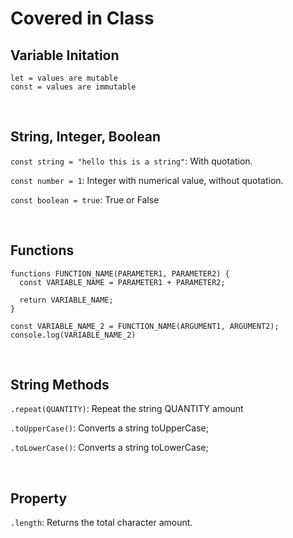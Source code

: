 # Covered in Class

## Variable Initation
```
let = values are mutable
const = values are immutable
```

<br>

## String, Integer, Boolean
`const string = "hello this is a string"`: With quotation.

`const number = 1`: Integer with numerical value, without quotation. 

`const boolean = true`: True or False

<br>

## Functions
```
functions FUNCTION_NAME(PARAMETER1, PARAMETER2) {
  const VARIABLE_NAME = PARAMETER1 + PARAMETER2;

  return VARIABLE_NAME;
}

const VARIABLE_NAME_2 = FUNCTION_NAME(ARGUMENT1, ARGUMENT2);
console.log(VARIABLE_NAME_2)
```

<br>

## String Methods
`.repeat(QUANTITY)`: Repeat the string QUANTITY amount

`.toUpperCase()`: Converts a string toUpperCase;

`.toLowerCase()`: Converts a string toLowerCase;

<br>

## Property
`.length`: Returns the total character amount.
